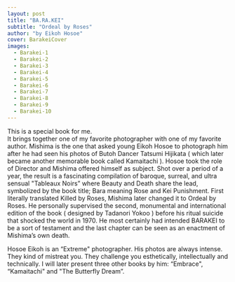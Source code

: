 ```yaml
---
layout: post
title: "BA.RA.KEI"
subtitle: "Ordeal by Roses"
author: "by Eikoh Hosoe"
cover: BarakeiCover
images:
  - Barakei-1
  - Barakei-2
  - Barakei-3
  - Barakei-4
  - Barakei-5
  - Barakei-6
  - Barakei-7
  - Barakei-8
  - Barakei-9
  - Barakei-10
---
```


This is a special book for me.  
It brings together one of my favorite photographer with one of my favorite author.
Mishima is the one that asked young Eikoh Hosoe to photograph him after he had seen his photos of Butoh Dancer Tatsumi Hijikata ( which later became another memorable book called Kamaitachi ). 
Hosoe took the role of Director and Mishima offered himself as subject. 
Shot over a period of a year, the result is a fascinating compilation of baroque, surreal, and ultra sensual "Tableaux Noirs” where Beauty and Death share the lead, symbolized by the book title; Bara meaning Rose and Kei Punishment. 
First literally translated  Killed by Roses, Mishima later changed it to Ordeal by Roses.
He personally supervised the second, monumental and international edition of the book ( designed by Tadanori Yokoo ) before his ritual suicide that shocked the world in 1970. 
He most certainly had intended BARAKEI to be a sort of testament and the last chapter can be seen as an enactment of Mishima’s own death.  

Hosoe Eikoh is an “Extreme" photographer.  His photos are always intense. They kind of mistreat you. They challenge you esthetically, intellectually and technically. 
I will later present three other books by him: “Embrace", “Kamaitachi" and "The Butterfly Dream”.
